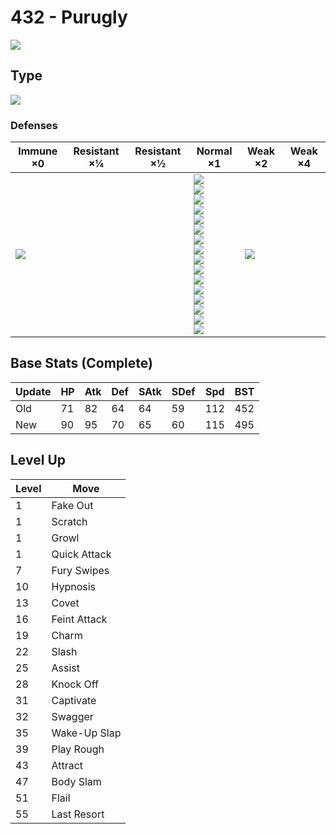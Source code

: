 # 432 - Purugly
![][432]

## Type

![][normal]

### Defenses

Immune ×0 | Resistant ×¼ | Resistant ×½ | Normal ×1 | Weak ×2 | Weak ×4
---       | ---          | ---          | ---       | ---     | ---
![][ghost]<br> | | | ![][normal]<br> ![][flying]<br> ![][poison]<br> ![][ground]<br> ![][rock]<br> ![][bug]<br> ![][steel]<br> ![][fire]<br> ![][water]<br> ![][grass]<br> ![][electric]<br> ![][psychic]<br> ![][ice]<br> ![][dragon]<br> ![][dark]<br> ![][fairy]<br> | ![][fighting]<br> | | 

## Base Stats (Complete)

Update | HP | Atk | Def | SAtk | SDef | Spd | BST
---    | ---| --- | --- | ---  | ---  | --- | ---
Old    | 71 |  82 |  64 |  64  |  59  |  112  |  452
New    | 90 |  95 |  70 |  65  |  60  |  115  |  495

## Level Up

Level | Move
---   | ---
  1   | Fake Out
  1   | Scratch
  1   | Growl
  1   | Quick Attack
  7   | Fury Swipes
 10   | Hypnosis
 13   | Covet
 16   | Feint Attack
 19   | Charm
 22   | Slash
 25   | Assist
 28   | Knock Off
 31   | Captivate
 32   | Swagger
 35   | Wake-Up Slap
 39   | Play Rough
 43   | Attract
 47   | Body Slam
 51   | Flail
 55   | Last Resort

[432]: ../img/pokemon/432.png
[normal]: ../img/types/normal.png
[fire]: ../img/types/fire.png
[fighting]: ../img/types/fighting.png
[water]: ../img/types/water.png
[flying]: ../img/types/flying.png
[grass]: ../img/types/grass.png
[poison]: ../img/types/poison.png
[electric]: ../img/types/electric.png
[ground]: ../img/types/ground.png
[psychic]: ../img/types/psychic.png
[rock]: ../img/types/rock.png
[ice]: ../img/types/ice.png
[bug]: ../img/types/bug.png
[dragon]: ../img/types/dragon.png
[ghost]: ../img/types/ghost.png
[dark]: ../img/types/dark.png
[steel]: ../img/types/steel.png
[fairy]: ../img/types/fairy.png
